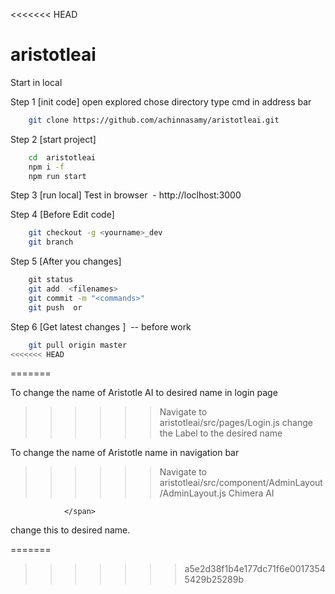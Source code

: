 <<<<<<< HEAD
# aristotleai

Start in local

Step 1 [init code]
	open explored chose directory 
	type cmd in address bar
```sh
	git clone https://github.com/achinnasamy/aristotleai.git
```
Step 2 [start project]
```sh
	cd  aristotleai
	npm i -f 
	npm run start
```
	 
	

Step 3	[run local]
	Test in browser  - http://loclhost:3000 
	
Step 4 [Before Edit code]
```sh
	git checkout -g <yourname>_dev 
	git branch
``` 
	
Step 5 [After you changes] 
```sh
  	git status
	git add  <filenames>
	git commit -m "<commands>"
	git push  or 
```
Step 6 [Get latest changes ]  -- before work
```sh
	git pull origin master 
<<<<<<< HEAD
```
=======


To change the name of Aristotle AI to desired name in login page
>>>>>>Navigate to aristotleai/src/pages/Login.js
>>>>>>change the Label to the desired name

To change the name of Aristotle name in navigation bar 
>>>>>> Navigate to aristotleai/src/component/AdminLayout/AdminLayout.js
>>>>>><span className="mt-1 ms-1 sidebar-text">
                            Chimera AI
          
                </span>
change this to desired name.

=======
>>>>>>> a5e2d38f1b4e177dc71f6e00173545429b25289b
